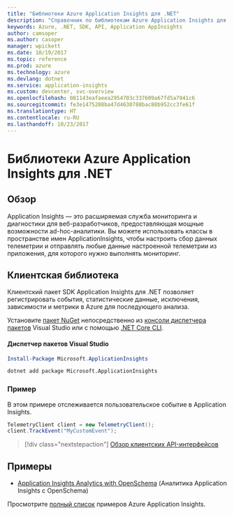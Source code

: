 ```yaml
---
title: "Библиотеки Azure Application Insights для .NET"
description: "Справочник по библиотекам Azure Application Insights для .NET"
keywords: Azure, .NET, SDK, API, Application AppInsights
author: camsoper
ms.author: casoper
manager: wpickett
ms.date: 10/19/2017
ms.topic: reference
ms.prod: azure
ms.technology: azure
ms.devlang: dotnet
ms.service: application-insights
ms.custom: devcenter, svc-overview
ms.openlocfilehash: 081143eafaeea2954703c337609a67fd5a7941c6
ms.sourcegitcommit: fe3e1475208ba47d4630788bac88b952cc3fe61f
ms.translationtype: HT
ms.contentlocale: ru-RU
ms.lasthandoff: 10/23/2017
---
```

# <a name="azure-application-insights-libraries-for-net"></a>Библиотеки Azure Application Insights для .NET

## <a name="overview"></a>Обзор

Application Insights — это расширяемая служба мониторинга и диагностики для веб-разработчиков, предоставляющая мощные возможности ad-hoc-аналитики. Вы можете использовать классы в пространстве имен ApplicationInsights, чтобы настроить сбор данных телеметрии и отправлять любые данные настроенной телеметрии из приложения, для которого нужно выполнять мониторинг.

## <a name="client-library"></a>Клиентская библиотека

Клиентский пакет SDK Application Insights для .NET позволяет регистрировать события, статистические данные, исключения, зависимости и метрики в Azure для последующего анализа.

Установите [пакет NuGet](https://www.nuget.org/packages/Microsoft.ApplicationInsights ) непосредственно из [консоли диспетчера пакетов][PackageManager] Visual Studio или с помощью [.NET Core CLI][DotNetCLI].

#### <a name="visual-studio-package-manager"></a>Диспетчер пакетов Visual Studio

```powershell
Install-Package Microsoft.ApplicationInsights 
```

```bash
dotnet add package Microsoft.ApplicationInsights 
```

### <a name="example"></a>Пример

В этом примере отслеживается пользовательское событие в Application Insights.

```csharp
TelemetryClient client = new TelemetryClient();
client.TrackEvent("MyCustomEvent");
```

> [!div class="nextstepaction"]
> [Обзор клиентских API-интерфейсов](/dotnet/api/overview/azure/insights/client)



## <a name="samples"></a>Примеры

- [Application Insights Analytics with OpenSchema](https://azure.microsoft.com/resources/samples/guidance-appinsights-openschema/) (Аналитика Application Insights с OpenSchema)

Просмотрите [полный список](https://azure.microsoft.com/resources/samples/?service=application-insights&platform=dotnet) примеров Azure Application Insights.

[PackageManager]: https://docs.microsoft.com/nuget/tools/package-manager-console
[DotNetCLI]: https://docs.microsoft.com/dotnet/core/tools/dotnet-add-package
